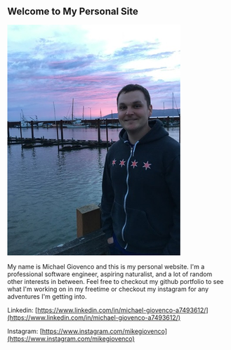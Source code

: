 ## Welcome to My Personal Site

![Image](https://raw.githubusercontent.com/mgiovenco/mgiovenco.github.io/master/IMG_0337_2_60.jpg)

My name is Michael Giovenco and this is my personal website.  I'm a professional software engineer, aspiring naturalist, and a lot of random other interests in between.  Feel free to checkout my github portfolio to see what I'm working on in my freetime or checkout my instagram for any adventures I'm getting into.

Linkedin: [https://www.linkedin.com/in/michael-giovenco-a7493612/](https://www.linkedin.com/in/michael-giovenco-a7493612/)

Instagram: [https://www.instagram.com/mikegiovenco](https://www.instagram.com/mikegiovenco)
